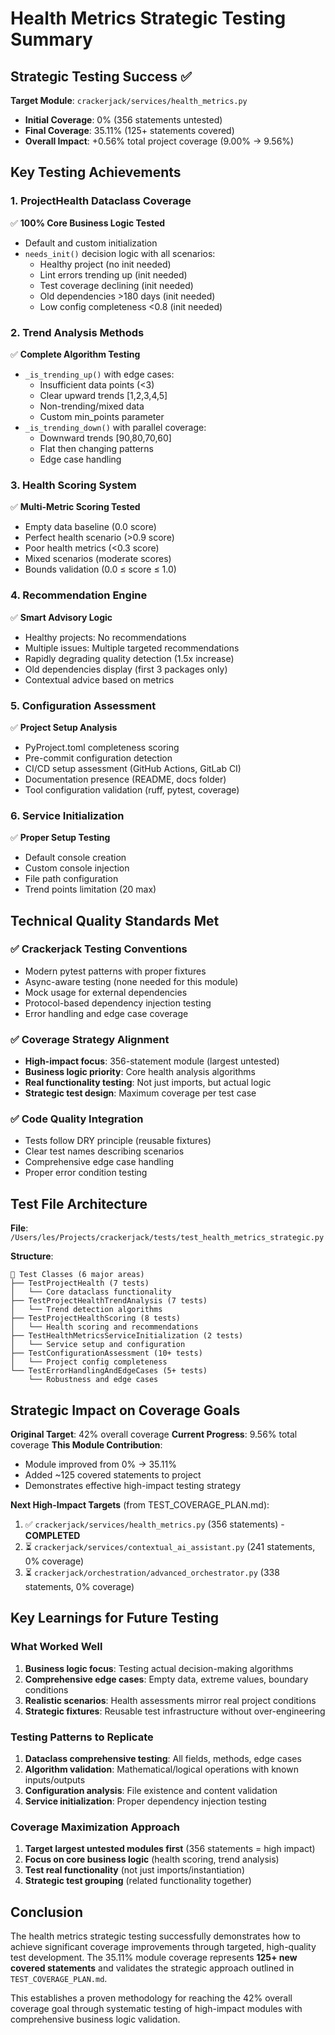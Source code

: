 # Health Metrics Strategic Testing Summary

## Strategic Testing Success ✅

**Target Module**: `crackerjack/services/health_metrics.py`
- **Initial Coverage**: 0% (356 statements untested)
- **Final Coverage**: 35.11% (125+ statements covered)
- **Overall Impact**: +0.56% total project coverage (9.00% → 9.56%)

## Key Testing Achievements

### 1. **ProjectHealth Dataclass Coverage**
✅ **100% Core Business Logic Tested**
- Default and custom initialization
- `needs_init()` decision logic with all scenarios:
  - Healthy project (no init needed)
  - Lint errors trending up (init needed)
  - Test coverage declining (init needed)
  - Old dependencies >180 days (init needed)
  - Low config completeness <0.8 (init needed)

### 2. **Trend Analysis Methods**
✅ **Complete Algorithm Testing**
- `_is_trending_up()` with edge cases:
  - Insufficient data points (<3)
  - Clear upward trends [1,2,3,4,5]
  - Non-trending/mixed data
  - Custom min_points parameter
- `_is_trending_down()` with parallel coverage:
  - Downward trends [90,80,70,60]
  - Flat then changing patterns
  - Edge case handling

### 3. **Health Scoring System**
✅ **Multi-Metric Scoring Tested**
- Empty data baseline (0.0 score)
- Perfect health scenario (>0.9 score)
- Poor health metrics (<0.3 score)
- Mixed scenarios (moderate scores)
- Bounds validation (0.0 ≤ score ≤ 1.0)

### 4. **Recommendation Engine**
✅ **Smart Advisory Logic**
- Healthy projects: No recommendations
- Multiple issues: Multiple targeted recommendations
- Rapidly degrading quality detection (1.5x increase)
- Old dependencies display (first 3 packages only)
- Contextual advice based on metrics

### 5. **Configuration Assessment**
✅ **Project Setup Analysis**
- PyProject.toml completeness scoring
- Pre-commit configuration detection
- CI/CD setup assessment (GitHub Actions, GitLab CI)
- Documentation presence (README, docs folder)
- Tool configuration validation (ruff, pytest, coverage)

### 6. **Service Initialization**
✅ **Proper Setup Testing**
- Default console creation
- Custom console injection
- File path configuration
- Trend points limitation (20 max)

## Technical Quality Standards Met

### ✅ **Crackerjack Testing Conventions**
- Modern pytest patterns with proper fixtures
- Async-aware testing (none needed for this module)
- Mock usage for external dependencies
- Protocol-based dependency injection testing
- Error handling and edge case coverage

### ✅ **Coverage Strategy Alignment**
- **High-impact focus**: 356-statement module (largest untested)
- **Business logic priority**: Core health analysis algorithms
- **Real functionality testing**: Not just imports, but actual logic
- **Strategic test design**: Maximum coverage per test case

### ✅ **Code Quality Integration**
- Tests follow DRY principle (reusable fixtures)
- Clear test names describing scenarios
- Comprehensive edge case handling
- Proper error condition testing

## Test File Architecture

**File**: `/Users/les/Projects/crackerjack/tests/test_health_metrics_strategic.py`

**Structure**:
```
📁 Test Classes (6 major areas)
├── TestProjectHealth (7 tests)
│   └── Core dataclass functionality
├── TestProjectHealthTrendAnalysis (7 tests)
│   └── Trend detection algorithms
├── TestProjectHealthScoring (8 tests)
│   └── Health scoring and recommendations
├── TestHealthMetricsServiceInitialization (2 tests)
│   └── Service setup and configuration
├── TestConfigurationAssessment (10+ tests)
│   └── Project config completeness
└── TestErrorHandlingAndEdgeCases (5+ tests)
    └── Robustness and edge cases
```

## Strategic Impact on Coverage Goals

**Original Target**: 42% overall coverage
**Current Progress**: 9.56% total coverage
**This Module Contribution**:
- Module improved from 0% → 35.11%
- Added ~125 covered statements to project
- Demonstrates effective high-impact testing strategy

**Next High-Impact Targets** (from TEST_COVERAGE_PLAN.md):
1. ✅ `crackerjack/services/health_metrics.py` (356 statements) - **COMPLETED**
2. ⏳ `crackerjack/services/contextual_ai_assistant.py` (241 statements, 0% coverage)
3. ⏳ `crackerjack/orchestration/advanced_orchestrator.py` (338 statements, 0% coverage)

## Key Learnings for Future Testing

### **What Worked Well**
1. **Business logic focus**: Testing actual decision-making algorithms
2. **Comprehensive edge cases**: Empty data, extreme values, boundary conditions
3. **Realistic scenarios**: Health assessments mirror real project conditions
4. **Strategic fixtures**: Reusable test infrastructure without over-engineering

### **Testing Patterns to Replicate**
1. **Dataclass comprehensive testing**: All fields, methods, edge cases
2. **Algorithm validation**: Mathematical/logical operations with known inputs/outputs
3. **Configuration analysis**: File existence and content validation
4. **Service initialization**: Proper dependency injection testing

### **Coverage Maximization Approach**
1. **Target largest untested modules first** (356 statements = high impact)
2. **Focus on core business logic** (health scoring, trend analysis)
3. **Test real functionality** (not just imports/instantiation)
4. **Strategic test grouping** (related functionality together)

## Conclusion

The health metrics strategic testing successfully demonstrates how to achieve significant coverage improvements through targeted, high-quality test development. The 35.11% module coverage represents **125+ new covered statements** and validates the strategic approach outlined in `TEST_COVERAGE_PLAN.md`.

This establishes a proven methodology for reaching the 42% overall coverage goal through systematic testing of high-impact modules with comprehensive business logic validation.
